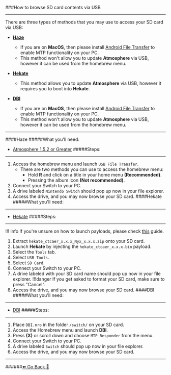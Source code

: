 ###How to browse SD card contents via USB
***
There are three types of methods that you may use to access your SD card via USB:
* **[Haze](https://rentry.org/SDCardViaUSB#haze)**
	* If you are on **MacOS**, then please install [Android File Transfer](https://www.android.com/filetransfer/) to enable MTP functionality on your PC.
	* This method won't allow you to update **Atmosphere** via USB, however it can be used from the homebrew menu.

* **[Hekate](https://rentry.org/SDCardViaUSB#hekate)**
	* This method allows you to update **Atmosphere** via USB, however it requires you to boot into **Hekate**.
* **[DBI](https://rentry.org/SDCardViaUSB#dbi)**
	* If you are on **MacOS**, then please install [Android File Transfer](https://www.android.com/filetransfer/) to enable MTP functionality on your PC.
	* This method won't allow you to update **Atmosphere** via USB, however it can be used from the homebrew menu.
***
[]()
####Haze
#####What you'll need:
* [Atmosphere 1.5.2 or Greater](https://github.com/Atmosphere-NX/Atmosphere/releases/latest)
#####Steps:
***
1. Access the homebrew menu and launch `USB File Transfer`.
	* There are two methods you can use to access the homebrew menu:
		* Hold **R** and click on a title in your home menu **(Recommended)**.
		* Pressing the album icon **(Not recommended)**.
2. Connect your Switch to your PC.
3.  A drive labeled `Nintendo Switch` should pop up now in your file explorer.
4. Access the drive, and you may now browse your SD card.
[]()
[]()
####Hekate
#####What you'll need:
***
* [Hekate](https://github.com/CTCaer/hekate/releases/latest)
#####Steps:
***
!!! info If you're unsure on how to launch payloads, please check [this](https://rentry.org/SwitchPayloadLaunch) guide.
1. Extract `hekate_ctcaer_x.x.x_Nyx_x.x.x.zip` onto your SD card.
2. Launch **Hekate** by injecting the `hekate_ctcaer_x.x.x.bin` payload. 
3. Select the `Tools` tab.
4. Select `USB Tools`.
5. Select `SD Card`.
6. Connect your Switch to your PC.
7. A drive labeled with your SD card name should pop up now in your file explorer.
!!!danger If you get asked to format your SD card, make sure to press "Cancel".
8. Access the drive, and you may now browse your SD card.
[]()
[]()
####DBI
#####What you'll need:
***
* [DBI](https://github.com/rashevskyv/dbi/releases/latest/download/DBI.nro)
#####Steps:
***
1. Place `DBI.nro` in the folder `/switch/` on your SD card. 
2. Access the Homebrew menu and launch **DBI**.
3. Press **(X)** or scroll down and choose `MTP Responder` from the menu.
4. Connect your Switch to your PC.
5. A drive labeled `Switch` should pop up now in your file explorer.
6. Access the drive, and you may now browse your SD card.
***
######[⬅️ Go Back 🦝](https://rentry.org/homebrewandmisc)
